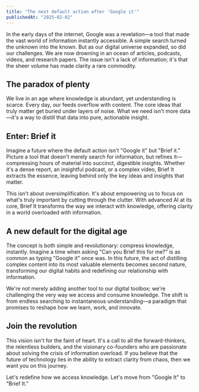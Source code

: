 ```yaml
---
title: "The next default action after 'Google it'"
publishedAt: "2025-02-02"
---
```

In the early days of the internet, Google was a revelation—a tool that made the vast world of information instantly accessible. A simple search turned the unknown into the known. But as our digital universe expanded, so did our challenges. We are now drowning in an ocean of articles, podcasts, videos, and research papers. The issue isn't a lack of information; it's that the sheer volume has made clarity a rare commodity.

## The paradox of plenty

We live in an age where knowledge is abundant, yet understanding is scarce. Every day, our feeds overflow with content. The core ideas that truly matter get buried under layers of noise. What we need isn't more data—it's a way to distill that data into pure, actionable insight.

## Enter: Brief it

Imagine a future where the default action isn't "Google it" but "Brief it." Picture a tool that doesn't merely search for information, but refines it—compressing hours of material into succinct, digestible insights. Whether it's a dense report, an insightful podcast, or a complex video, Brief It extracts the essence, leaving behind only the key ideas and insights that matter.

This isn't about oversimplification. It's about empowering us to focus on what's truly important by cutting through the clutter. With advanced AI at its core, Brief It transforms the way we interact with knowledge, offering clarity in a world overloaded with information.

## A new default for the digital age

The concept is both simple and revolutionary: compress knowledge, instantly. Imagine a time when asking "Can you Brief this for me?" is as common as typing "Google it" once was. In this future, the act of distilling complex content into its most valuable elements becomes second nature, transforming our digital habits and redefining our relationship with information.

We're not merely adding another tool to our digital toolbox; we're challenging the very way we access and consume knowledge. The shift is from endless searching to instantaneous understanding—a paradigm that promises to reshape how we learn, work, and innovate.

## Join the revolution

This vision isn't for the faint of heart. It's a call to all the forward-thinkers, the relentless builders, and the visionary co-founders who are passionate about solving the crisis of information overload. If you believe that the future of technology lies in the ability to extract clarity from chaos, then we want you on this journey.

Let's redefine how we access knowledge. Let's move from "Google It" to "Brief It." 